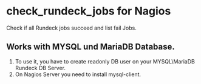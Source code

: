 # check_rundeck_jobs for Nagios
Check if all Rundeck jobs succeed and list fail Jobs.
## Works with MYSQL und MariaDB Database.

1. To use it, you have to create readonly DB user on your MYSQL\MariaDB Rundeck DB Server.<br>
2. On Nagios Server you need to install mysql-client.
